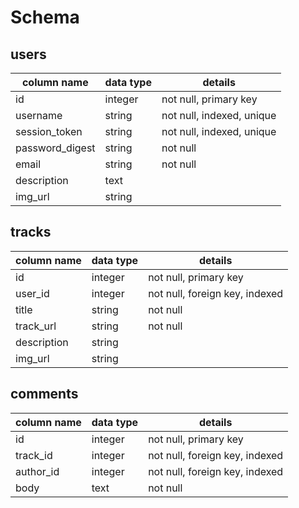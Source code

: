 # Schema

## users
column name     | data type  | details
----------------|------------|-----------------------
id              | integer    | not null, primary key
username        | string     | not null, indexed, unique
session_token   | string     | not null, indexed, unique
password_digest | string     | not null
email           | string     | not null
description     | text       |
img_url         | string     |

## tracks
column name | data type  | details
------------|------------|-----------------------
id          | integer    | not null, primary key
user_id     | integer    | not null, foreign key, indexed
title       | string     | not null
track_url   | string     | not null
description | string     |
img_url     | string     |

## comments
column name | data type  | details
------------|------------|-----------------------
id          | integer    | not null, primary key
track_id    | integer    | not null, foreign key, indexed
author_id   | integer    | not null, foreign key, indexed
body        | text       | not null
